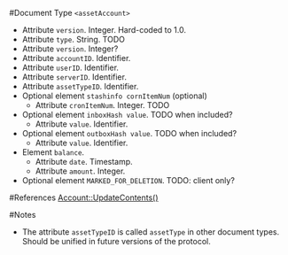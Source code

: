 #Document Type `<assetAccount>`

* Attribute `version`. Integer. Hard-coded to 1.0.
* Attribute `type`. String. TODO
* Attribute `version`. Integer?
* Attribute `accountID`. Identifier.
* Attribute `userID`. Identifier.
* Attribute `serverID`. Identifier.
* Attribute `assetTypeID`. Identifier.
* Optional element `stashinfo cornItemNum` (optional)
    * Attribute `cronItemNum`. Integer. TODO
* Optional element `inboxHash value`. TODO when included?
    * Attribute `value`. Identifier.
* Optional element `outboxHash value`. TODO when included?
    * Attribute `value`. Identifier.
* Element `balance`.
    * Attribute `date`. Timestamp.
    * Attribute `amount`. Integer.
* Optional element `MARKED_FOR_DELETION`. TODO: client only?

#References
[Account::UpdateContents()](https://github.com/Open-Transactions/opentxs/blob/d032df5e2012ca15be9d09231e46e4a28c6cd51c/src/core/Account.cpp#l749)

#Notes

* The attribute `assetTypeID` is called `assetType` in other
  document types. Should be unified in future versions of the
  protocol.
